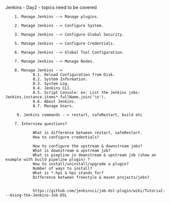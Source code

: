Jenkins - Day2 - topics need to be covered

        1. Manage Jenkins --> Manage plugins.
        
        2. Manage Jenkins --> Configure System.
        
        3. Manage Jenkins --> Configure Global Security.
        
        5. Manage Jenkins --> Configure Credentials.
        
        6. Manage Jenkins --> Global Tool Configuration.
        
        7. Manage Jenkins --> Manage Nodes.

        8. Manage Jenkins -->
                8.1. Reload Configuration from Disk.
                8.2. System Information.
                8.3. System Log.
                8.4. Jenkins CLI.
                8.5. Script Console: ex: List the Jenkins jobs: Jenkins.instance.items*.fullName.join('\n').
                8.6. About Jenkins.
                8.7. Manage Users.
               
         9. Jenkins commands --> restart, safeRestart, build etc
        
        7. Interview questions?
        
                What is difference between restart, safeRestart.
                How to configure credentials?
                
                How to configure the upstream & downstream jobs?
                What is downstream & upstream job?
                What is piepline in downstream & upstream job (show an example with build pipeline plugin) ?
                How to install/uninstall/upgrade a plugin?
                Number of ways to install?
                What is *.hpi & hpi stands for?
                Difference between freestyle & maven projects/jobs?
                
                
                https://github.com/jenkinsci/job-dsl-plugin/wiki/Tutorial---Using-the-Jenkins-Job-DSL
        
        
